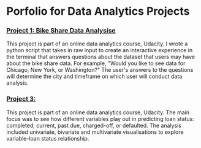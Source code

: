 # Porfolio for Data Analytics Projects

### [Project 1: Bike Share Data Analysise](https://github.com/SEJUNGJENN-C/project_portfolio/tree/BikeShare)

This project is part of an online data analytics course, Udacity. I wrote a python script that takes in raw input to create an interactive experience in the terminal that answers questions about the dataset that users may have about the bike share data. For example, "Would you like to see data for Chicago, New York, or Washington?" The user's answers to the questions will determine the city and timeframe on which user will conduct data analysis. 

### [Project 3: ](prosper-loan-data-eda.ipynb)

This project is part of an online data analytics course, Udacity. The main focus was to see how different variables play out in predicting loan status: completed, current, past due, charged-off, or defaulted. The analysis included univariate, bivariate and multivariate visualisations to explore variable-loan status relationship.
